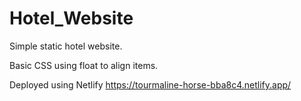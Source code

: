# Hotel_Website
Simple static hotel website. 

Basic CSS using float to align items.

Deployed using Netlify
https://tourmaline-horse-bba8c4.netlify.app/
